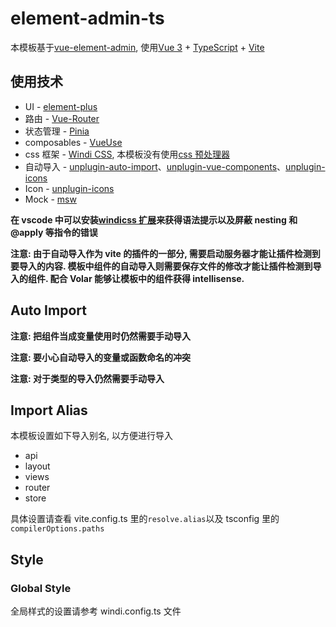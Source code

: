 # element-admin-ts

本模板基于[vue-element-admin](https://github.com/PanJiaChen/vue-element-admin), 使用[Vue 3](https://cn.vuejs.org/guide/introduction.html) + [TypeScript](https://www.typescriptlang.org/) + [Vite](https://cn.vitejs.dev/guide/why.html)

## 使用技术

- UI - [element-plus](https://element-plus.gitee.io/zh-CN/guide/design.html)
- 路由 - [Vue-Router](https://router.vuejs.org/zh/introduction.html)
- 状态管理 - [Pinia](https://pinia.vuejs.org/)
- composables - [VueUse](https://vueuse.org/guide/)
- css 框架 - [Windi CSS](https://cn.windicss.org/), 本模板没有使用[css 预处理器](https://cn.vitejs.dev/guide/features.html#css-pre-processors)
- 自动导入 - [unplugin-auto-import](https://github.com/antfu/unplugin-auto-import)、[unplugin-vue-components](https://github.com/antfu/unplugin-vue-components)、[unplugin-icons](https://github.com/antfu/unplugin-icons)
- Icon - [unplugin-icons](https://github.com/antfu/unplugin-icons)
- Mock - [msw](https://github.com/mswjs/msw)

**在 vscode 中可以安装[windicss 扩展](https://marketplace.visualstudio.com/items?itemName=voorjaar.windicss-intellisense)来获得语法提示以及屏蔽 nesting 和 @apply 等指令的错误**

**注意: 由于自动导入作为 vite 的插件的一部分, 需要启动服务器才能让插件检测到要导入的内容. 模板中组件的自动导入则需要保存文件的修改才能让插件检测到导入的组件. 配合 Volar 能够让模板中的组件获得 intellisense.**

## Auto Import

**注意: 把组件当成变量使用时仍然需要手动导入**

**注意: 要小心自动导入的变量或函数命名的冲突**

**注意: 对于类型的导入仍然需要手动导入**

## Import Alias

本模板设置如下导入别名, 以方便进行导入

- api
- layout
- views
- router
- store

具体设置请查看 vite.config.ts 里的`resolve.alias`以及 tsconfig 里的`compilerOptions.paths`

## Style

### Global Style

全局样式的设置请参考 windi.config.ts 文件
